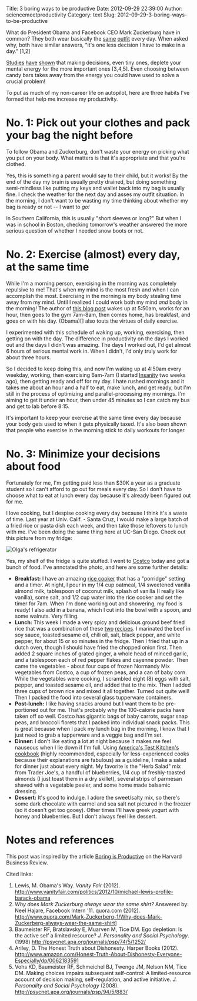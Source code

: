Title: 3 boring ways to be productive
Date: 2012-09-29 22:39:00
Author: sciencemeetproductivity
Category: text
Slug: 2012-09-29-3-boring-ways-to-be-productive

What do President Obama and Facebook CEO Mark Zuckerburg have in common? They both wear basically the [same](http://www.vanityfair.com/politics/2012/10/michael-lewis-profile-barack-obama) [outfit](http://www.quora.com/Mark-Zuckerberg-1/Why-does-Mark-Zuckerberg-always-wear-the-same-shirt) every day. When asked why, both have similar answers, "it's one less decision I have to make in a day." [1,2]

[Studies](http://psycnet.apa.org/journals/psp/74/5/1252/) [have](http://www.amazon.com/Honest-Truth-About-Dishonesty-Everyone-Especially/dp/0062183591) [shown](http://psycnet.apa.org/journals/psp/94/5/883/) that making decisions, even tiny ones, deplete your mental energy for the more important ones [3,4,5]. Even choosing between candy bars takes away from the energy you could have used to solve a crucial problem!

To put as much of my non-career life on autopilot, here are three habits I've formed that help me increase my productivity.

# No. 1: Pick out your clothes and pack your bag the night before

To follow Obama and Zuckerburg, don't waste your energy on picking what you put on your body. What matters is that it's appropriate and that you're clothed.

Yes, this is something a parent would say to their child, but it works! By the end of the day my brain is usually pretty drained, but doing something semi-mindless like putting my keys and wallet back into my bag is usually fine. I check the weather for the next day and asses my outfit situation. In the morning, I don't want to be wasting my time thinking about whether my bag is ready or not -- I want to *go!*

In Southern California, this is usually "short sleeves or long?" But when I was in school in Boston, checking tomorrow's weather answered the more serious question of whether I needed snow boots or not.

# No. 2: Exercise (almost) every day, at the same time

While I'm a morning person, exercising in the morning was completely repulsive to me! That's when my mind is the most fresh and when I can accomplish the most. Exercising in the morning is my body stealing time away from my mind. Until I realized I could work both my mind *and* body in the morning! The author of [this blog post](http://joel.is/post/24064139389/the-exercise-habit) wakes up at 5:50am, works for an hour, then goes to the gym 7am-8am, then comes home, has breakfast, and goes on with his day. (Obama)[] also touts the virtues of daily exercise.

I experimented with this schedule of waking up, working, exercising, then getting on with the day. The difference in productivity on the days I worked out and the days I didn't was amazing. The days I worked out, I'd get almost 6 hours of serious mental work in. When I didn't, I'd only truly work for about three hours.

So I decided to keep doing this, and now I'm waking up at  4:50am every weekday, working, then exercising 6am-7am (I started [Insanity](http://www.beachbody.com/product/fitness_programs/insanity.do) two weeks ago), then getting ready and off for my day. I hate rushed mornings and it  takes me about an hour and a half to eat, make lunch, and get ready, but I'm still in the process of optimizing and parallel-processing my mornings. I'm aiming to get it under an hour, then under 45 minutes so I can catch my bus and get to lab before 8:15.

It's important to keep your exercise at the same time every day because your body gets used to when it gets physically taxed. It's also been shown that people who exercise in the morning stick to daily workouts for longer.

# No. 3: Minimize your decisions about food

Fortunately for me, I'm getting paid less than $30K a year as a graduate student so I can't afford to go out for meals every day. So I don't have to choose what to eat at lunch every day because it's already been figured out for me.

I love cooking, but I despise cooking every day because I think it's a waste of time. Last year at Univ. Calif. - Santa Cruz, I would make a large batch of a fried rice or pasta dish each week, and then take those leftovers to lunch with me. I've been doing the same thing here at UC-San Diego. Check out this picture from my fridge:

![Olga's refrigerator](https://lh6.googleusercontent.com/-EuMSvyu7ySM/UGfFd_Ph8aI/AAAAAAAAI1Y/AyzZB7zNJm0/s1223/IMAG0056.jpg)

Yes, my shelf of the fridge is quite stuffed. I went to [Costco](http://www.costco.com/) today and got a bunch of food. I've annotated the photo, and here are some further details:

* **Breakfast:**  I have an amazing [rice cooker](http://www.amazon.com/Zojirushi-NS-LAC05XA-Uncooked-Cooker-Stainless/dp/B000G30ESY) that has a "porridge" setting and a timer. At night, I pour in my 1/4 cup oatmeal, 1/4 sweetened vanilla almond milk, tablespoon of coconut milk, splash of vanilla (I really like vanilla), some salt, and 1/2 cup water into the rice cooker and set the timer for 7am. When I'm done working out and showering, my food is ready! I also add in a banana, which I cut into the bowl with a spoon, and some walnuts. Very filling.
* **Lunch:** This week I made a very spicy and delicious ground beef fried rice that was a combination of these [two](http://chinesefood.about.com/od/ricefried/r/Ground-Beef-Fried-Rice-Recipe.htm) [recipes](http://www.food.com/recipe/kittencals-ground-beef-fried-rice-150499). I marinated the beef in soy sauce, toasted sesame oil, chili oil, salt, black pepper, and white pepper, for about 15 or so minutes in the fridge. Then I fried that up in a dutch oven, though I should have fried the chopped onion first. Then added 2 square inches of grated ginger, a whole head of minced garlic, and a tablespoon each of red pepper flakes and cayenne powder. Then came the vegetables - about four cups of frozen Normandy Mix vegetables from Costco, a cup of frozen peas, and a can of baby corn. While the vegetables were cooking, I scrambled eight (8) eggs with salt, pepper, and toasted sesame oil, and added that to the mix. Then I added three cups of brown rice and mixed it all together. Turned out quite well! Then I packed the food into several glass tupperware containers.
* **Post-lunch:** I like having snacks around but I want them to be pre-portioned out for me. That's probably why the 100-calorie packs have taken off so well. Costco has gigantic bags of baby carrots, sugar snap peas, and broccoli florets that I packed into individual snack packs. This is great because when I pack my lunch bag in the morning, I know that I just need to grab a tupperware and a veggie bag and I'm set.
* **Dinner:** I don't like eating a lot at night because it makes me feel nauseous when I lie down if I'm full. Using [America's Test Kitchen's cookbook](http://www.amazon.com/dp/1933615486/) (highly recommended, especially for less-experienced cooks because their explanations are fabulous) as a guideline, I make a salad for dinner just about every night. My favorite is the "Herb Salad" mix from Trader Joe's, a handful of blueberries, 1/4 cup of freshly-toasted almonds (I just toast them in a dry skillet), several strips of parmesan shaved with a vegetable peeler, and some home made balsamic dressing.
* **Dessert:** It's good to indulge. I adore the sweet/salty mix, so there's some dark chocolate with carmel and sea salt not pictured in the freezer (so it doesn't get too gooey). Other times I'll have greek yogurt with honey and blueberries. But I don't always feel like dessert.

# Notes and references

This post was inspired by the article [Boring is Productive](http://blogs.hbr.org/hbsfaculty/2012/09/boring-is-productive.html) on the Harvard Business Review.

Cited links:

1. Lewis, M. Obama's Way. *Vanity Fair* (2012). http://www.vanityfair.com/politics/2012/10/michael-lewis-profile-barack-obama
2. *Why does Mark Zuckerburg always wear the same shirt?* Answered by: Neel Hajare, Facebook Intern '11. quora.com (2012). http://www.quora.com/Mark-Zuckerberg-1/Why-does-Mark-Zuckerberg-always-wear-the-same-shirt]
3. Baumeister RF, Bratslavsky E, Muarven M, Tice DM. Ego depletion: Is the active self a limited resource? *J. Personality and Social Psychology*. (1998) http://psycnet.apa.org/journals/psp/74/5/1252/
4. Ariley, D. The Honest Truth about Dishonesty. Harper Books (2012). http://www.amazon.com/Honest-Truth-About-Dishonesty-Everyone-Especially/dp/0062183591
5. Vohs KD, Baumeister RF, Schmeichel BJ, Twenge JM, Nelson NM, Tice DM. Making choices impairs subsequent self-control: A limited-resource account of decision making, self-regulation, and active initiative. *J. Personality and Social Psychology* (2008). http://psycnet.apa.org/journals/psp/94/5/883/
